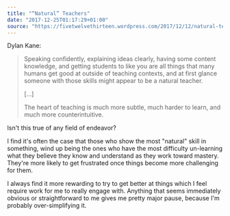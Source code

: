 ```yaml
---
title: "“Natural” Teachers"
date: "2017-12-25T01:17:29+01:00"
source: "https://fivetwelvethirteen.wordpress.com/2017/12/12/natural-teachers/"
---
```


Dylan Kane:

> Speaking confidently, explaining ideas clearly, having some content knowledge, and getting students to like you are all things that many humans get good at outside of teaching contexts, and at first glance someone with those skills might appear to be a natural teacher.
>
> [...]
>
> The heart of teaching is much more subtle, much harder to learn, and much more counterintuitive.

Isn't this true of any field of endeavor?

I find it's often the case that those who show the most "natural" skill in something, wind up being the ones who have the most difficulty un-learning what they believe they know and understand as they work toward mastery. They're more likely to get frustrated once things become more challenging for them.

I always find it more rewarding to try to get better at things which I feel require work for me to really engage with. Anything that seems immediately obvious or straightforward to me gives me pretty major pause, because I'm probably over-simplifying it.
